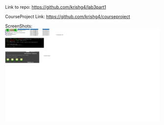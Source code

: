 Link to repo: https://github.com/krishg4/lab3part1

CourseProject Link: https://github.com/krishg4/courseproject

ScreenShots: ![lab2_image1.jpg](lab2_image1.jpg)
